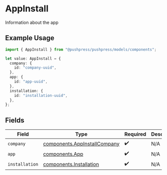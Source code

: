 # AppInstall

Information about the app

## Example Usage

```typescript
import { AppInstall } from "@pushpress/pushpress/models/components";

let value: AppInstall = {
  company: {
    id: "company-uuid",
  },
  app: {
    id: "app-uuid",
  },
  installation: {
    id: "installation-uuid",
  },
};
```

## Fields

| Field                                                                        | Type                                                                         | Required                                                                     | Description                                                                  |
| ---------------------------------------------------------------------------- | ---------------------------------------------------------------------------- | ---------------------------------------------------------------------------- | ---------------------------------------------------------------------------- |
| `company`                                                                    | [components.AppInstallCompany](../../models/components/appinstallcompany.md) | :heavy_check_mark:                                                           | N/A                                                                          |
| `app`                                                                        | [components.App](../../models/components/app.md)                             | :heavy_check_mark:                                                           | N/A                                                                          |
| `installation`                                                               | [components.Installation](../../models/components/installation.md)           | :heavy_check_mark:                                                           | N/A                                                                          |